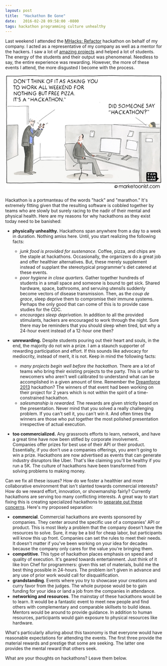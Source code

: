 ```yaml
---
layout: post
title:  "Hackathon Be Gone"
date:   2016-02-28 09:58:00 -0800
tags: hackathon programming culture unhealthy
---
```

Last weekend I attended the [MHacks: Refactor](http://mhacks.org/) hackathon on behalf of my company. I acted as a 
representative of my company as well as a mentor for the hackers. I saw a lot of [amazing projects](http://nealrs.github.io/mhacks_refactor_expo/)
and helped a lot of students. The energy of the students and their output was phenomenal. Needless to say, the entire
experience was rewarding. However, the more of these events I attend, the more disgusted I become with the process.

<center>
    <img src="/assets/2016-02-28-hackathon-be-gone/hackathon-comic.jpg" style="margin-bottom: 10px"/>
</center>

Hackathon is a portmanteau of the words "hack" and "marathon." It's extremely fitting given that the resulting software
is cobbled together by teams who are slowly but surely racing to the nadir of their mental and physical health. Here
are my reasons for why hackathons as they exist today need to be banished:

- **physically unhealthy.** Hackathons span anywhere from a day to a week in duration. Nothing amiss here. Until, you
start realizing the following facts:

  - *junk food is provided for sustenance.* Coffee, pizza, and chips are the staple at hackathons.
  Occasionally, the organizers do a great job and offer healthier alternatives. But, these merely supplement instead
  of supplant the stereotypical programmer's diet catered at these events.
  - *poor hygiene in close quarters.* Gather together hundreds of students in a small space and someone is bound to get sick.
  Shared hardware, space, bathrooms, and servuing utensils suddenly become vectors of disease transmission. Then, as the 
  *coup de grace*, sleep deprive them to compromise their immune systems. Perhaps the only good that can come of this is 
  to provide case studies for the CDC.
  - *encourages sleep deprivation.* In addition to all the provided stimulants, hackers are encouraged to work through the night.
  Sure there may be reminders that you should sleep when tired, but why a 24-hour event instead of a 12-hour one then?

- **unrewarding.** Despite students pouring out their heart and souls, in the end, the majority do not win a prize. 
I am a staunch supporter of rewarding participation and effort. If this sounds like advocacy for mediocrity, instead of merit,
it is not. Keep in mind the following facts:
 
  - *many projects begin well before the hackathon.* There are a lot of teams who bring their existing projects to the
  party. This is unfair to newcomers who aren't well calibrated to understand what can be accomplished in a given amount of time. 
  Remember the [Dreamforce 2013](http://valleywag.gawker.com/the-biggest-hackathon-prize-in-history-was-won-by-che-1469710101) 
  hackathon? The winners of that event had been working on their project for 2 years which is not within the spirit of a
  time-constrained hackathon. 
  - *salesmanship is rewarded.* The rewards are given strictly based on the presentation. Never mind that you solved a really 
  challenging problem. If you can't sell it, you can't win it. And often times the winners are those who put together the
  most polished presentation irrespective of actual execution.
 
- **too commercialized.** Any grassroots efforts to learn, network, and have a great time have now been stifled by corporate 
involvement. Companies offer prizes for best use of their API or their product. Essentially, if you don't
use a companies offerings, you aren't going to win a prize. Hackathons are now advertised as events that can generate industry
disruptors like Uber. That's like claiming you'll be healthy if you run a 5K. The culture of hackathons 
have been transformed from solving problems to making money.

Can we fix all these issues? How do we foster a healthier and more collaborative environment that isn't slanted towards
commercial interests? How do we reward effort, innovation, or showmanship fairly? Currently hackathons are serving too
many conflicting interests. A great way to start fixing this is creating specialized hackathons to 
[separate out these concerns](https://en.wikipedia.org/wiki/Separation_of_concerns). Here's my proposed separation:

- **commercial**. Commercial hackathons are events sponsored by companies. They center around the specific use of a companies'
API or product. This is most likely a problem that the company doesn't have the resources to solve. Sure, it may be a bid for
cheap labor, but participants will know this up front. Companies can set the rules to meet their needs. It doesn't matter
if you've been working on your idea for decades because the company only cares for the value you're bringing them.
- **competitive**. This type of hackathon places emphasis on speed and quality of execution. It's geared towards entertainment.
Just think of it like Iron Chef for programmers: given this set of materials, build me the best thing possible in 24-hours. The problem
isn't given in advance and any use of prior work would call for disqualification.
- **grandstanding**. Events where you try to showcase your creations and curry favor from the judges. The whole purpose would be
to gain funding for your idea or land a job from the companies in attendance.
- **networking and resources**. The mainstay of these hackathons would be to learn. It would be a fantastic event to meet new people
and find others with complementary and comparable skillsets to build ideas. Mentors would be around to provide guidance. In addition
to human resources, participants would gain exposure to physical resources like hardware.

What's particularly alluring about this taxonomy is that everyone would have reasonable expectations for attending the events. The
first three provide the material rewards and prestige that some are seeking. The latter one provides the mental reward that others seek.

What are your thoughts on hackathons? Leave them below.